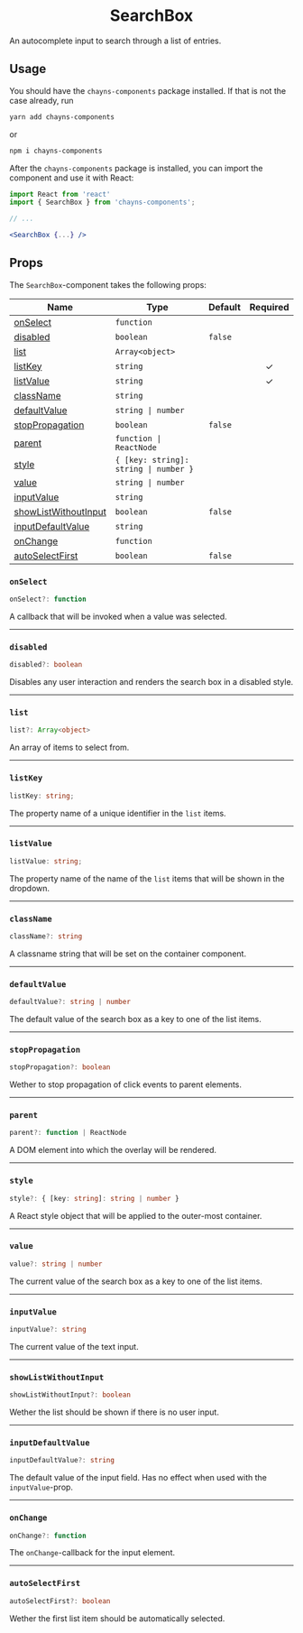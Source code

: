 <div align="center"><h1>SearchBox</h1></div>

An autocomplete input to search through a list of entries.

## Usage

You should have the `chayns-components` package installed. If that is not the
case already, run

```bash
yarn add chayns-components
```

or

```bash
npm i chayns-components
```

After the `chayns-components` package is installed, you can import the component
and use it with React:

```jsx
import React from 'react'
import { SearchBox } from 'chayns-components';

// ...

<SearchBox {...} />
```

## Props

The `SearchBox`-component takes the following props:

| Name                                          | Type                                  | Default | Required |
| --------------------------------------------- | ------------------------------------- | ------- | :------: |
| [onSelect](#onselect)                         | `function`                            |         |          |
| [disabled](#disabled)                         | `boolean`                             | `false` |          |
| [list](#list)                                 | `Array<object>`                       |         |          |
| [listKey](#listkey)                           | `string`                              |         |    ✓     |
| [listValue](#listvalue)                       | `string`                              |         |    ✓     |
| [className](#classname)                       | `string`                              |         |          |
| [defaultValue](#defaultvalue)                 | `string \| number`                    |         |          |
| [stopPropagation](#stoppropagation)           | `boolean`                             | `false` |          |
| [parent](#parent)                             | `function \| ReactNode`               |         |          |
| [style](#style)                               | `{ [key: string]: string \| number }` |         |          |
| [value](#value)                               | `string \| number`                    |         |          |
| [inputValue](#inputvalue)                     | `string`                              |         |          |
| [showListWithoutInput](#showlistwithoutinput) | `boolean`                             | `false` |          |
| [inputDefaultValue](#inputdefaultvalue)       | `string`                              |         |          |
| [onChange](#onchange)                         | `function`                            |         |          |
| [autoSelectFirst](#autoselectfirst)           | `boolean`                             | `false` |          |

### `onSelect`

```ts
onSelect?: function
```

A callback that will be invoked when a value was selected.

---

### `disabled`

```ts
disabled?: boolean
```

Disables any user interaction and renders the search box in a disabled style.

---

### `list`

```ts
list?: Array<object>
```

An array of items to select from.

---

### `listKey`

```ts
listKey: string;
```

The property name of a unique identifier in the `list` items.

---

### `listValue`

```ts
listValue: string;
```

The property name of the name of the `list` items that will be shown in the
dropdown.

---

### `className`

```ts
className?: string
```

A classname string that will be set on the container component.

---

### `defaultValue`

```ts
defaultValue?: string | number
```

The default value of the search box as a key to one of the list items.

---

### `stopPropagation`

```ts
stopPropagation?: boolean
```

Wether to stop propagation of click events to parent elements.

---

### `parent`

```ts
parent?: function | ReactNode
```

A DOM element into which the overlay will be rendered.

---

### `style`

```ts
style?: { [key: string]: string | number }
```

A React style object that will be applied to the outer-most container.

---

### `value`

```ts
value?: string | number
```

The current value of the search box as a key to one of the list items.

---

### `inputValue`

```ts
inputValue?: string
```

The current value of the text input.

---

### `showListWithoutInput`

```ts
showListWithoutInput?: boolean
```

Wether the list should be shown if there is no user input.

---

### `inputDefaultValue`

```ts
inputDefaultValue?: string
```

The default value of the input field. Has no effect when used with the
`inputValue`-prop.

---

### `onChange`

```ts
onChange?: function
```

The `onChange`-callback for the input element.

---

### `autoSelectFirst`

```ts
autoSelectFirst?: boolean
```

Wether the first list item should be automatically selected.
